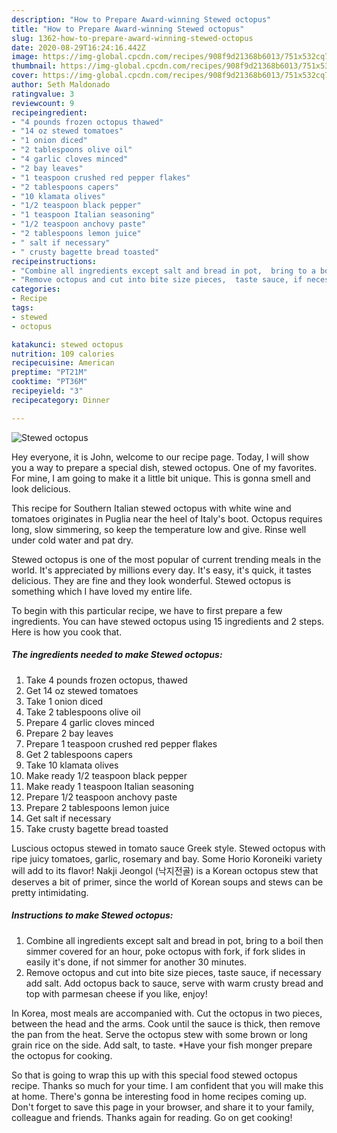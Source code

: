 ```yaml
---
description: "How to Prepare Award-winning Stewed octopus"
title: "How to Prepare Award-winning Stewed octopus"
slug: 1362-how-to-prepare-award-winning-stewed-octopus
date: 2020-08-29T16:24:16.442Z
image: https://img-global.cpcdn.com/recipes/908f9d21368b6013/751x532cq70/stewed-octopus-recipe-main-photo.jpg
thumbnail: https://img-global.cpcdn.com/recipes/908f9d21368b6013/751x532cq70/stewed-octopus-recipe-main-photo.jpg
cover: https://img-global.cpcdn.com/recipes/908f9d21368b6013/751x532cq70/stewed-octopus-recipe-main-photo.jpg
author: Seth Maldonado
ratingvalue: 3
reviewcount: 9
recipeingredient:
- "4 pounds frozen octopus thawed"
- "14 oz stewed tomatoes"
- "1 onion diced"
- "2 tablespoons olive oil"
- "4 garlic cloves minced"
- "2 bay leaves"
- "1 teaspoon crushed red pepper flakes"
- "2 tablespoons capers"
- "10 klamata olives"
- "1/2 teaspoon black pepper"
- "1 teaspoon Italian seasoning"
- "1/2 teaspoon anchovy paste"
- "2 tablespoons lemon juice"
- " salt if necessary"
- " crusty bagette bread toasted"
recipeinstructions:
- "Combine all ingredients except salt and bread in pot,  bring to a boil then simmer covered for an hour,  poke octopus with fork,  if fork slides in easily it&#39;s done,  if not simmer for another 30 minutes."
- "Remove octopus and cut into bite size pieces,  taste sauce, if necessary add salt. Add octopus back to sauce,  serve with warm crusty bread and top with parmesan cheese if you like,  enjoy!"
categories:
- Recipe
tags:
- stewed
- octopus

katakunci: stewed octopus 
nutrition: 109 calories
recipecuisine: American
preptime: "PT21M"
cooktime: "PT36M"
recipeyield: "3"
recipecategory: Dinner

---
```



![Stewed octopus](https://img-global.cpcdn.com/recipes/908f9d21368b6013/751x532cq70/stewed-octopus-recipe-main-photo.jpg)

Hey everyone, it is John, welcome to our recipe page. Today, I will show you a way to prepare a special dish, stewed octopus. One of my favorites. For mine, I am going to make it a little bit unique. This is gonna smell and look delicious.

This recipe for Southern Italian stewed octopus with white wine and tomatoes originates in Puglia near the heel of Italy&#39;s boot. Octopus requires long, slow simmering, so keep the temperature low and give. Rinse well under cold water and pat dry.

Stewed octopus is one of the most popular of current trending meals in the world. It's appreciated by millions every day. It's easy, it's quick, it tastes delicious. They are fine and they look wonderful. Stewed octopus is something which I have loved my entire life.


To begin with this particular recipe, we have to first prepare a few ingredients. You can have stewed octopus using 15 ingredients and 2 steps. Here is how you cook that.

<!--inarticleads1-->

##### The ingredients needed to make Stewed octopus:

1. Take 4 pounds frozen octopus, thawed
1. Get 14 oz stewed tomatoes
1. Take 1 onion diced
1. Take 2 tablespoons olive oil
1. Prepare 4 garlic cloves minced
1. Prepare 2 bay leaves
1. Prepare 1 teaspoon crushed red pepper flakes
1. Get 2 tablespoons capers
1. Take 10 klamata olives
1. Make ready 1/2 teaspoon black pepper
1. Make ready 1 teaspoon Italian seasoning
1. Prepare 1/2 teaspoon anchovy paste
1. Prepare 2 tablespoons lemon juice
1. Get  salt if necessary
1. Take  crusty bagette bread toasted


Luscious octopus stewed in tomato sauce Greek style. Stewed octopus with ripe juicy tomatoes, garlic, rosemary and bay. Some Horio Koroneiki variety will add to its flavor! Nakji Jeongol (낙지전골) is a Korean octopus stew that deserves a bit of primer, since the world of Korean soups and stews can be pretty intimidating. 

<!--inarticleads2-->

##### Instructions to make Stewed octopus:

1. Combine all ingredients except salt and bread in pot,  bring to a boil then simmer covered for an hour,  poke octopus with fork,  if fork slides in easily it&#39;s done,  if not simmer for another 30 minutes.
1. Remove octopus and cut into bite size pieces,  taste sauce, if necessary add salt. Add octopus back to sauce,  serve with warm crusty bread and top with parmesan cheese if you like,  enjoy!


In Korea, most meals are accompanied with. Cut the octopus in two pieces, between the head and the arms. Cook until the sauce is thick, then remove the pan from the heat. Serve the octopus stew with some brown or long grain rice on the side. Add salt, to taste. *Have your fish monger prepare the octopus for cooking. 

So that is going to wrap this up with this special food stewed octopus recipe. Thanks so much for your time. I am confident that you will make this at home. There's gonna be interesting food in home recipes coming up. Don't forget to save this page in your browser, and share it to your family, colleague and friends. Thanks again for reading. Go on get cooking!
